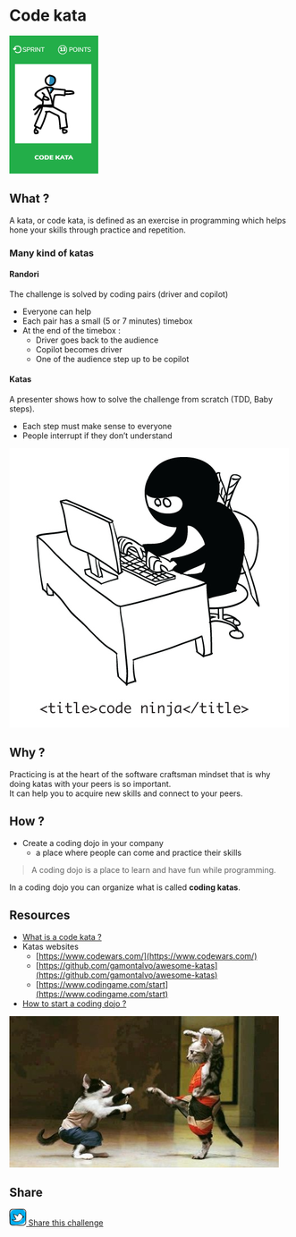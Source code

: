 # Code kata
![Organize a code kata session](images/code-kata.png)  

## What ?
A kata, or code kata, is defined as an exercise in programming which helps hone your skills through practice and repetition.

### Many kind of katas

#### Randori
The challenge is solved by coding pairs (driver and copilot)
* Everyone can help
* Each pair has a small (5 or 7 minutes) timebox 
* At the end of the timebox :
    * Driver goes back to the audience
    * Copilot becomes driver 
    * One of the audience step up to be copilot

#### Katas
A presenter shows how to solve the challenge from scratch (TDD, Baby steps).
* Each step must make sense to everyone
* People interrupt if they don’t understand  

![Code kata](images/code-kata2.jpg)  

## Why ?
Practicing is at the heart of the software craftsman mindset that is why doing katas with your peers is so important.  
It can help you to acquire new skills and connect to your peers.

## How ?
* Create a coding dojo in your company 
    * a place where people can come and practice their skills

> A coding dojo is a place to learn and have fun while programming.

In a coding dojo you can organize what is called **coding katas**.

## Resources
* [What is a code kata ?](http://codekata.com/)
* Katas websites
    * [https://www.codewars.com/](https://www.codewars.com/)
    * [https://github.com/gamontalvo/awesome-katas](https://github.com/gamontalvo/awesome-katas)
    * [https://www.codingame.com/start](https://www.codingame.com/start)
* [How to start a coding dojo ?](
http://johannesbrodwall.com/2011/12/18/how-to-start-a-coding-dojo/)

![Code kata](images/code-kata1.jpg)  

## Share
![Share](../images/twitter.png)[ Share this challenge](https://twitter.com/home?status=I%20have%20just%20completed%20the%20Code%20kata%20%23craft_challenges%20from%20%40agilepartner%20http://tiny.cc/bd40wy)
